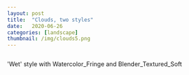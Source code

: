 ```yaml
---
layout: post
title:  "Clouds, two styles"
date:   2020-06-26
categories: [landscape]
thumbnail: /img/clouds5.png
---
```


<img src="{{ '/img/clouds5.png' | relative_url }}" alt="">

'Wet' style with Watercolor_Fringe and Blender_Textured_Soft

<img src="{{ '/img/clouds5_wet.png' | relative_url }}" alt="">

